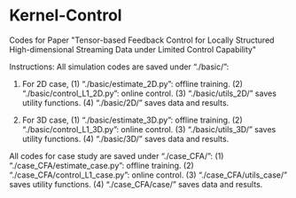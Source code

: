 # Kernel-Control
Codes for Paper "Tensor-based Feedback Control for Locally Structured High-dimensional Streaming Data under Limited Control Capability"

Instructions:
All simulation codes are saved under “./basic/”:

1. For 2D case,
(1) “./basic/estimate_2D.py”: offline training.
(2) “./basic/control_L1_2D.py”: online control.
(3) “./basic/utils_2D/” saves utility functions.
(4) “./basic/2D/” saves data and results.

2. For 3D case,
(1) “./basic/estimate_3D.py”: offline training.
(2) “./basic/control_L1_3D.py”: online control.
(3) “./basic/utils_3D/” saves utility functions.
(4) “./basic/3D/” saves data and results.

All codes for case study are saved under “./case_CFA/”:
(1) “./case_CFA/estimate_case.py”: offline training.
(2) “./case_CFA/control_L1_case.py”: online control.
(3) “./case_CFA/utils_case/” saves utility functions.
(4) “./case_CFA/case/” saves data and results.
